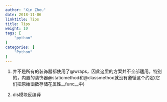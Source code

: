 ```yaml
---
author: "Xin Zhou"
date: 2018-11-06
linktitle: Tips
title: Tips
weight: 10
tags: [
    "python"
]
categories: [
    "Python"
]
---
```

1. 并不是所有的装饰器都使用了@wraps，因此这里的方案并不全部适用。特别的，内置的装饰器@staticmethod和@classmethod就没有遵循这个约定(它们把原始函数存储在属性__func__中)

2. dis模块反编译